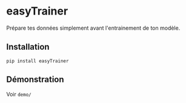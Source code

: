 # easyTrainer

Prépare tes données simplement avant l'entrainement de ton modèle.


## Installation
```
pip install easyTrainer
```

## Démonstration
Voir `demo/`